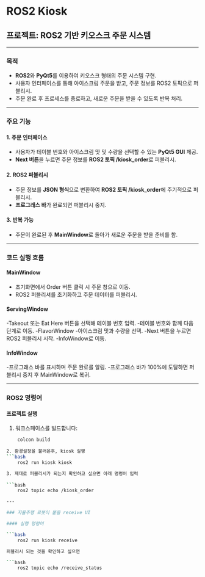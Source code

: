 # ROS2 Kiosk

## 프로젝트: ROS2 기반 키오스크 주문 시스템

---

### 목적

- **ROS2**와 **PyQt5**를 이용하여 키오스크 형태의 주문 시스템 구현.
- 사용자 인터페이스를 통해 아이스크림 주문을 받고, 주문 정보를 ROS2 토픽으로 퍼블리시.
- 주문 완료 후 프로세스를 종료하고, 새로운 주문을 받을 수 있도록 반복 처리.

---

### 주요 기능

#### 1. 주문 인터페이스
- 사용자가 테이블 번호와 아이스크림 맛 및 수량을 선택할 수 있는 **PyQt5 GUI** 제공.
- **Next 버튼**을 누르면 주문 정보를 **ROS2 토픽 /kiosk_order**로 퍼블리시.

#### 2. ROS2 퍼블리시
- 주문 정보를 **JSON 형식**으로 변환하여 **ROS2 토픽 /kiosk_order**에 주기적으로 퍼블리시.
- **프로그래스 바**가 완료되면 퍼블리시 중지.

#### 3. 반복 가능
- 주문이 완료된 후 **MainWindow**로 돌아가 새로운 주문을 받을 준비를 함.

---

### 코드 실행 흐름

#### MainWindow
- 초기화면에서 Order 버튼 클릭 시 주문 창으로 이동.
- ROS2 퍼블리셔를 초기화하고 주문 데이터를 퍼블리시.

#### ServingWindow
-Takeout 또는 Eat Here 버튼을 선택해 테이블 번호 입력.
-테이블 번호와 함께 다음 단계로 이동.
-FlavorWindow
-아이스크림 맛과 수량을 선택.
-Next 버튼을 누르면 ROS2 퍼블리시 시작.
-InfoWindow로 이동.

#### InfoWindow
-프로그래스 바를 표시하며 주문 완료를 알림.
-프로그래스 바가 100%에 도달하면 퍼블리시 중지 후 MainWindow로 복귀.

---

### ROS2 명령어

#### 프로젝트 실행
1. 워크스페이스를 빌드합니다:
   
```bash
    colcon build
   
2. 환경설정을 불러온후, kiosk 실행
```bash
    ros2 run kiosk kiosk

3. 제대로 퍼블리시가 되는지 확인하고 싶으면 아래 명령어 입력
  
```bash
    ros2 topic echo /kiosk_order

---

### 자율주행 로봇이 붙을 receive UI

#### 실행 명령어 

```bash
    ros2 run kiosk receive

퍼블리시 되는 것을 확인하고 싶으면

```bash
    ros2 topic echo /receive_status
    
    
    
